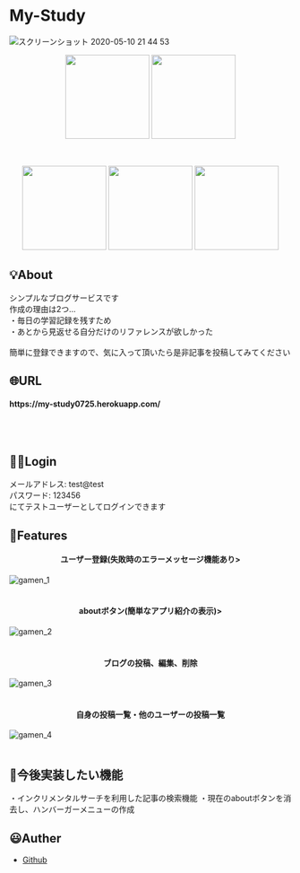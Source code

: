 # My-Study  
![スクリーンショット 2020-05-10 21 44 53](https://user-images.githubusercontent.com/61225885/81499738-afff7f80-9308-11ea-8aea-fe4904cfa14c.png)
<p align="center">
<img src="https://user-images.githubusercontent.com/61225885/81501161-bd6d3780-9311-11ea-908e-edc86a1a42e0.png" width="150px">
<img src="https://user-images.githubusercontent.com/61225885/81501164-bfcf9180-9311-11ea-9afb-262bba7e2968.png" width="150px">
</p><br>
<p align="center">
<img src="https://user-images.githubusercontent.com/61225885/81500769-4171f000-930f-11ea-8124-67417f6a4329.png" width="150px"> <img src="https://user-images.githubusercontent.com/61225885/81500827-adecef00-930f-11ea-822b-a82f0aa3b68f.png" width="150px"> <img src="https://user-images.githubusercontent.com/61225885/81500946-5602b800-9310-11ea-979f-72ffcc402093.png" width="150px">
</p>

## 💡About
シンプルなブログサービスです<br>
作成の理由は2つ...<br>
・毎日の学習記録を残すため<br>
・あとから見返せる自分だけのリファレンスが欲しかった<br><br>
簡単に登録できますので、気に入って頂いたら是非記事を投稿してみてください

## 🌐URL
<h4>https://my-study0725.herokuapp.com/</h4><br><br>

## 🏃‍♂️Login
メールアドレス: test@test<br>
パスワード: 123456<br>
にてテストユーザーとしてログインできます<br>

## 👀Features
<h4 align="center">ユーザー登録(失敗時のエラーメッセージ機能あり></h4>

![gamen_1](https://user-images.githubusercontent.com/61225885/81524412-1083d080-938c-11ea-9ae0-90a8bd908e1b.gif)<br><br>

<h4 align="center">aboutボタン(簡単なアプリ紹介の表示)></h4>

![gamen_2](https://user-images.githubusercontent.com/61225885/81525174-c819e200-938e-11ea-8668-110088808026.gif)<br><br>

<h4 align="center">ブログの投稿、編集、削除</h4>

![gamen_3](https://user-images.githubusercontent.com/61225885/81527736-023ab200-9396-11ea-99f2-43fa1404d1b1.gif)<br><br>

<h4 align="center">自身の投稿一覧・他のユーザーの投稿一覧</h4>

![gamen_4](https://user-images.githubusercontent.com/61225885/81528250-3c588380-9397-11ea-90f0-6401bf83aab0.gif)<br><br>

## 🤔今後実装したい機能
・インクリメンタルサーチを利用した記事の検索機能
・現在のaboutボタンを消去し、ハンバーガーメニューの作成

## 😃Auther

- [Github](https://github.com/hosa-ichi)
